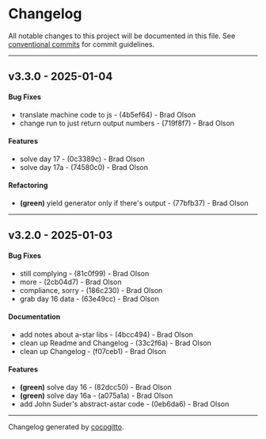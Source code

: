 # Changelog
All notable changes to this project will be documented in this file. See [conventional commits](https://www.conventionalcommits.org/) for commit guidelines.

- - -
## v3.3.0 - 2025-01-04
#### Bug Fixes
- translate machine code to js - (4b5ef64) - Brad Olson
- change run to just return output numbers - (719f8f7) - Brad Olson
#### Features
- solve day 17 - (0c3389c) - Brad Olson
- solve day 17a - (74580c0) - Brad Olson
#### Refactoring
- **(green)** yield generator only if there's output - (77bfb37) - Brad Olson

- - -

## v3.2.0 - 2025-01-03
#### Bug Fixes
- still complying - (81c0f99) - Brad Olson
- more - (2cb04d7) - Brad Olson
- compliance, sorry - (186c230) - Brad Olson
- grab day 16 data - (63e49cc) - Brad Olson
#### Documentation
- add notes about a-star libs - (4bcc494) - Brad Olson
- clean up Readme and Changelog - (33c2f6a) - Brad Olson
- clean up Changelog - (f07ceb1) - Brad Olson
#### Features
- **(green)** solve day 16 - (82dcc50) - Brad Olson
- **(green)** solve day 16a - (a075a1a) - Brad Olson
- add John Suder's abstract-astar code - (0eb6da6) - Brad Olson

- - -

Changelog generated by [cocogitto](https://github.com/cocogitto/cocogitto).